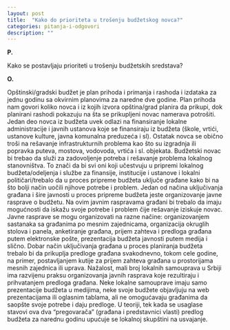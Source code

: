 ```yaml
---
layout: post
title:  "Kako do prioriteta u trošenju budžetskog novca?"
categories: pitanja-i-odgovori
description: ""
---
```


**P.**

Kako se postavljaju prioriteti u trošenju budžetskih sredstava?


**O.**

Opštinski/gradski budžet je plan prihoda i primanja i rashoda i izdataka za jednu godinu sa okvirnim planovima za naredne dve godine. Plan prihoda nam govori koliko novca i iz kojih izvora opština/grad planira da prikupi, dok planirani rashodi pokazuju na šta se prikupljeni novac namerava potrošiti.
Jedan deo novca iz budžeta uvek odlazi na finansiranje lokalne administracije i javnih ustanova koje se finansiraju iz budžeta (škole, vrtići, ustanove kulture, javna komunalna preduzeća i sl). Ostatak novca se obično troši na rešavanje infrastrukturnih problema kao što su izgradnja ili popravka puteva, mostova, vodovoda, vrtića i sl. objekata.
Budžetski novac bi trebao da služi za zadovoljenje potreba i rešavanje problema lokalnog stanovništva. To znači da bi svi oni koji učestvuju u pripremi lokalnog budžeta/odeljenja i službe za finansije, institucije i ustanove i lokalni političari/trebalo da u proces pripreme budžeta uključe građane kako bi na što bolji način uočili njihove potrebe i problem.
Jedan od načina uključivanja građana i šire javnosti u proces pripreme budžeta jeste organizovanje javne rasprave o budžetu. Na ovim javnim raspravama građani bi trebalo da imaju mogućnosti da iskažu svoje potrebe i problem čije rešavanje iziskuje novac.
Javne rasprave se mogu organizovati na razne načine: organizovanjem sastanaka sa građanima po mesnim zajednicama, organizacija okruglih stolova i panela, anketiranje građana, prijem zahteva i predloga građana putem elektronske pošte, prezentacija budžeta javnosti putem medija i slično.
Dobar način uključivanja građana u proces planiranja budžeta trebalo bi da prikuplja predloge građana svakodnevno, tokom cele godine, na primer, postavljanjem kutije za prijem zahteva građana u prostorijama mesnih zajednica ili uprava.
Nažalost, mali broj lokalnih samouprava u Srbiji ima razvijenu praksu organizovanja javnih rasprava koje rezultiraju i prihvatanjem predloga građana. Neke lokalne samouprave imaju samo prezentacije budžeta u medijima, neke svoje budžete objavljuju na web prezentacijama ili oglasnim tablama, ali ne omogućavaju građanima da saopšte svoje potrebe i daju predloge.
U teoriji, tek kada se usaglase stavovi ova dva “pregovarača” (građana i predstavnici vlasti) predlog budžeta za narednu godinu upućuje se lokalnoj skupštini na usvajanje.